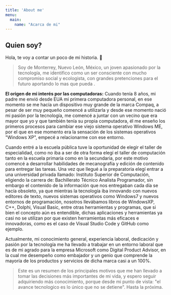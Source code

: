 ```yaml
---
title: 'About me'
menu:
  main:
    name: "Acarca de mi"
---
```


## Quien soy?

Hola, te voy a contar un poco de mi historia. 🤩

> Soy de Monterrey, Nuevo León, México, un joven apasionado por la tecnología, me identifico como un ser consciente con mucho compromiso social y ecologista, con grandes pretenciones para el futuro aportando lo mas que pueda . 

**El origen de mi interés por las computadoras:** Cuando tenía 8 años, mi padre me envió desde EUA mi primera computadora personal, en ese momento se me hacía un dispositivo muy grande de la marca Compaq, a pesar de ser muy pequeño comencé a utilizarla y desde ese momento nació mi pasión por la tecnología, me comencé a juntar con un vecino que era mayor que yo y que también tenía su propia computadora, él me enseño los primeros procesos para cambiar ese viejo sistema operativo Windows ME, por el que en ese momento era la sensación de los sistemas operativos "Windows XP", empecé a relacionarme con ese entorno.

Cuando entré a la escuela pública tuve la oportunidad de elegir el taller de especialidad, como no iba a ser de otra forma elegí el taller de computación tanto en la escuela primaria como en la secundaria, por este motivo comencé a desarrollar habilidades de mecanografía y edición de contenido para entregar las tareas.
Una vez que llegué a la preparatoria elegí entrar a una universidad privada llamado: Instituto Superior de Computación, eligiendo la carrera de: Bachillerato Técnico Analista Programador, sin embargo el contenido de la información que nos entregaban cada día se hacía obsoleto, ya que mientras la tecnología iba innovando con nuevos editores de texto, nuevos sistemas operativos como Windows7 y nuevos entornos de programación, nosotros llevábamos libros de WindowsXP, C++, Dolphi, Visual Basic, entre otras herramientas y programas, que si bien el concepto aún es entendible, dichas aplicaciones y herramientas ya casi no se utilizan por que existen herramientas más eficaces e innovadoras, como es el caso de Visual Studio Code y GitHub como ejemplo.

Actualmente, mi conocimiento general, experiencia laboral, dedicación y pasión por la tecnología me ha llevado a trabajar en un entorno laboral que es de mi agrado para la empresa Microsoft como Digital Product Advisor, en la cual me desempeño como embajador y un genio que comprende la mayoría de los productos y servicios de dicha marca casi a un 100%.

> Este es un resumen de los principales motivos que me han llevado a tomar las decisiones más importantes de mi vida, y espero seguir adquiriendo más conocimiento, porque desde mi punto de vista: "el avance tecnologico es lo único que no se detiene". Hasta la próxima.
 


